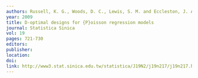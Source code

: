 ```yaml
---
authors: Russell, K. G., Woods, D. C., Lewis, S. M. and Eccleston, J. A. 
year: 2009 
title: D-optimal designs for {P}oisson regression models 
journal: Statistica Sinica 
vol: 19 
pages: 721-730 
editors: 
publisher: 
location: 
doi: 
link: http://www3.stat.sinica.edu.tw/statistica/J19N2/j19n217/j19n217.html 
---
```

 
